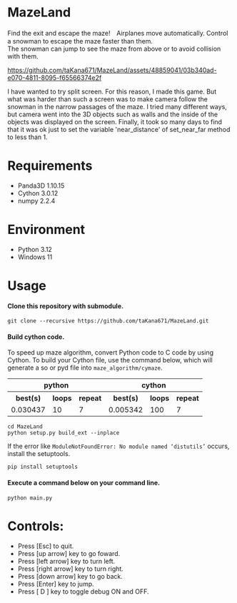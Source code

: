 # MazeLand
Find the exit and escape the maze!　Airplanes move automatically. Control a snowman to escape the maze faster than them.  
The snowman can jump to see the maze from above or to avoid collision with them.

https://github.com/taKana671/MazeLand/assets/48859041/03b340ad-e070-4811-8095-f65566374e2f

I have wanted to try split screen. For this reason, I made this game. But what was harder than such a screen was to make camera follow the snowman in the narrow passages of the maze. I tried many different ways, but camera went into the 3D objects such as walls and the inside of the objects was displayed on the screen. Finally, it took so many days to find that it was ok just to set the variable 'near_distance' of set_near_far method to less than 1. 

# Requirements
* Panda3D 1.10.15
* Cython 3.0.12
* numpy 2.2.4
  
# Environment
* Python 3.12
* Windows 11

# Usage

#### Clone this repository with submodule.
```
git clone --recursive https://github.com/taKana671/MazeLand.git
```

#### Build cython code.
To speed up maze algorithm, convert Python code to C code by using Cython.
To build your Cython file, use the command below, which will generate a so or pyd file into `maze_algorithm/cymaze`.

<table>
    <tr>
      <th colspan="3">python</th>
      <th colspan="3">cython</th>
    </tr>
    <tr>
      <th>best(s)</th>
      <th>loops</th>
      <th>repeat</th>
      <th>best(s)</th>
      <th>loops</th>
      <th>repeat</th>
    </tr>
    <tr>
      <td>0.030437</td>
      <td>10</td>
      <td>7</td>
      <td>0.005342</td>
      <td>100</td>
      <td>7</td>
    </tr>
</table>   

```
cd MazeLand
python setup.py build_ext --inplace
```
If the error like `ModuleNotFoundError: No module named ‘distutils’` occurs, install the setuptools.
```
pip install setuptools
```

#### Execute a command below on your command line.
```
python main.py
```

# Controls:
* Press [Esc] to quit.
* Press [up arrow] key to go foward.
* Press [left arrow] key to turn left.
* Press [right arrow] key to turn right.
* Press [down arrow] key to go back.
* Press [Enter] key to jump.
* Press [ D ] key to toggle debug ON and OFF.
